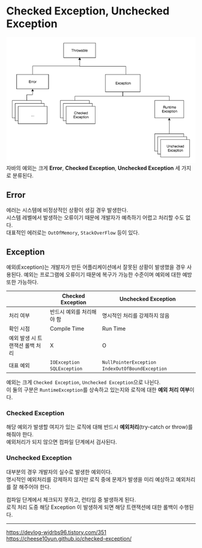# Checked Exception, Unchecked Exception

![img.png](../images/Exception.png)
<br/>자바의 예외는 크게 **Error**, **Checked Exception**, **Unchecked Exception** 세 가지로 분류된다.

## Error
에러는 시스템에 비정상적인 상황이 생길 경우 발생한다.<br/>
시스템 레벨에서 발생하는 오류이기 때문에 개발자가 예측하기 어렵고 처리할 수도 없다.<br/>
대표적인 에러로는 `OutOfMemory`, `StackOverFlow` 등이 있다.

## Exception
예외(Exception)는 개발자가 만든 어플리케이션에서 잘못된 상황이 발생했을 경우 사용된다. 
예외는 프로그램에 오류이기 때문에 복구가 가능한 수준이며 예외에 대한 예방 또한 가능하다.

|                            | Checked Exception                                            | Unchecked Exception                                          |
| -------------------------- | ------------------------------------------------------------ | ------------------------------------------------------------ |
| 처리 여부                  | 반드시 예외를 처리해야 함                                    | 명시적인 처리를 강제하지 않음                                |
| 확인 시점                  | Compile Time                                                  | Run Time                                                    |
| 예외 발생 시 트랜잭션 롤백 처리 | X                                          | O                                                 |
| 대표 예외                  | `IOException` `SQLException` | `NullPointerException` `IndexOutOfBoundException` |

예외는 크게 `Checked Exception`, `Unchecked Exception`으로 나뉜다.<br/>
이 둘의 구분은 `RuntimeException`를 상속하고 있는지와 로직에 대한 **예외 처리 여부**이다.

### Checked Exception 
해당 예외가 발생할 여지가 있는 로직에 대해 반드시 **예외처리**(try-catch or throw)를 해줘야 한다.<br/>
예외처리가 되지 않으면 컴파일 단계에서 검사된다.

### Unchecked Exception 
대부분의 경우 개발자의 실수로 발생한 예외이다.<br/>
명시적인 예외처리를 강제하지 않지만 로직 중에 문제가 발생을 미리 예상하고 예외처리를 잘 해주어야 한다.<br/>

컴파일 단계에서 체크되지 못하고, 런타임 중 발생하게 된다.<br/>
로직 처리 도중 해당 Exception 이 발생하게 되면 해당 트랜잭션에 대한 롤백이 수행된다.

---
https://devlog-wjdrbs96.tistory.com/351
https://cheese10yun.github.io/checked-exception/

